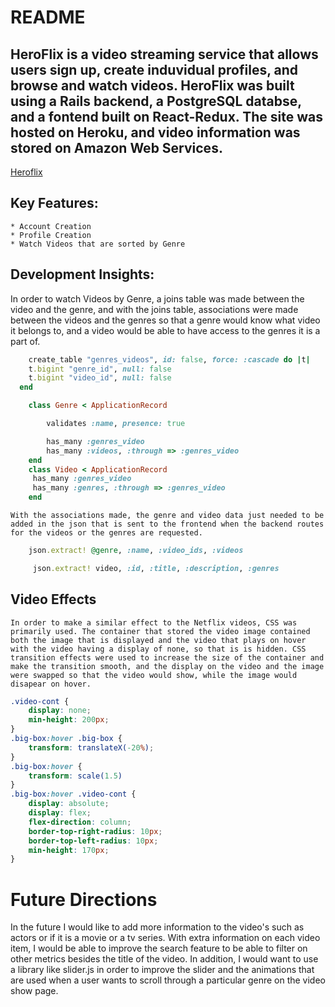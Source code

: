 # README

## HeroFlix is a video streaming service that allows users sign up, create induvidual profiles, and browse and watch videos. HeroFlix was built using a Rails backend, a PostgreSQL databse, and a fontend built on React-Redux. The site was hosted on Heroku, and video information was stored on Amazon Web Services.

[Heroflix](https://netflix-clone-a-a.herokuapp.com/)


## Key Features:
    * Account Creation
    * Profile Creation
    * Watch Videos that are sorted by Genre


## Development Insights:
In order to watch Videos by Genre, a joins table was made between the video and the genre, and with the joins table, associations were made between the videos and the genres so that a genre would know what video it belongs to, and a video would be able to have access to the genres it is a part of. 
```Ruby
    create_table "genres_videos", id: false, force: :cascade do |t|
    t.bigint "genre_id", null: false
    t.bigint "video_id", null: false
  end
```
```Ruby 
    class Genre < ApplicationRecord 

        validates :name, presence: true

        has_many :genres_video
        has_many :videos, :through => :genres_video
    end 
    class Video < ApplicationRecord 
     has_many :genres_video
     has_many :genres, :through => :genres_video
    end
```
    With the associations made, the genre and video data just needed to be added in the json that is sent to the frontend when the backend routes for the videos or the genres are requested. 

```Ruby 
    json.extract! @genre, :name, :video_ids, :videos 

     json.extract! video, :id, :title, :description, :genres
```



## Video Effects 
    In order to make a similar effect to the Netflix videos, CSS was primarily used. The container that stored the video image contained both the image that is displayed and the video that plays on hover with the video having a display of none, so that is is hidden. CSS transition effects were used to increase the size of the container and make the transition smooth, and the display on the video and the image were swapped so that the video would show, while the image would disapear on hover. 

```CSS 
.video-cont {
    display: none;
    min-height: 200px;
}
.big-box:hover .big-box {
    transform: translateX(-20%);
}
.big-box:hover {
    transform: scale(1.5)
}
.big-box:hover .video-cont {
    display: absolute;
    display: flex;
    flex-direction: column;
    border-top-right-radius: 10px;
    border-top-left-radius: 10px;
    min-height: 170px;
}

```


# Future Directions 

In the future I would like to add more information to the video's such as actors or if it is a movie or a tv series. With extra information on each video item, I would be able to improve the search feature to be able to filter on other metrics besides the title of the video. 
In addition, I would want to use a library like slider.js in order to improve the slider and the animations that are used when a user wants to scroll through a particular genre on the video show page. 




